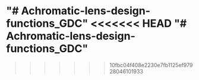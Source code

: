 "# Achromatic-lens-design-functions_GDC" 
<<<<<<< HEAD
"# Achromatic-lens-design-functions_GDC" 
=======
>>>>>>> 10fbc04f408e2230e7fb1125ef97928046101933
